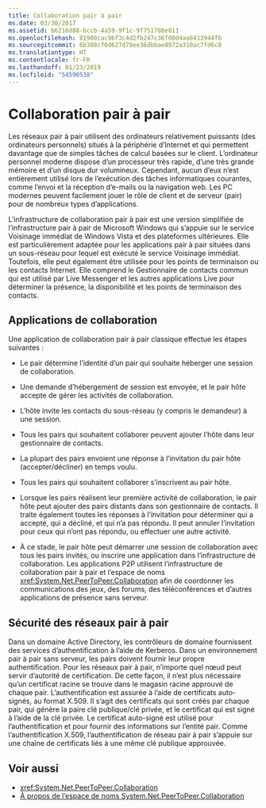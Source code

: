 ```yaml
---
title: Collaboration pair à pair
ms.date: 03/30/2017
ms.assetid: b6216d88-bccb-4a59-9f1c-9f751708e811
ms.openlocfilehash: 81900cac9bf3c4d2fb247c36f00d4aa8413944f6
ms.sourcegitcommit: 6b308cf6d627d78ee36dbbae8972a310ac7fd6c8
ms.translationtype: HT
ms.contentlocale: fr-FR
ms.lasthandoff: 01/23/2019
ms.locfileid: "54590538"
---
```

# <a name="peer-to-peer-collaboration"></a>Collaboration pair à pair

Les réseaux pair à pair utilisent des ordinateurs relativement puissants (des ordinateurs personnels) situés à la périphérie d’Internet et qui permettent davantage que de simples tâches de calcul basées sur le client. L’ordinateur personnel moderne dispose d’un processeur très rapide, d’une très grande mémoire et d’un disque dur volumineux. Cependant, aucun d’eux n’est entièrement utilisé lors de l’exécution des tâches informatiques courantes, comme l’envoi et la réception d’e-mails ou la navigation web. Les PC modernes peuvent facilement jouer le rôle de client et de serveur (pair) pour de nombreux types d’applications.  
  
L’infrastructure de collaboration pair à pair est une version simplifiée de l’infrastructure pair à pair de Microsoft Windows qui s’appuie sur le service Voisinage immédiat de Windows Vista et des plateformes ultérieures. Elle est particulièrement adaptée pour les applications pair à pair situées dans un sous-réseau pour lequel est exécuté le service Voisinage immédiat. Toutefois, elle peut également être utilisée pour les points de terminaison ou les contacts Internet. Elle comprend le Gestionnaire de contacts commun qui est utilisé par Live Messenger et les autres applications Live pour déterminer la présence, la disponibilité et les points de terminaison des contacts.  
  
## <a name="collaboration-applications"></a>Applications de collaboration

 Une application de collaboration pair à pair classique effectue les étapes suivantes :  
  
-   Le pair détermine l’identité d’un pair qui souhaite héberger une session de collaboration.  
  
-   Une demande d’hébergement de session est envoyée, et le pair hôte accepte de gérer les activités de collaboration.  
  
-   L’hôte invite les contacts du sous-réseau (y compris le demandeur) à une session.  
  
-   Tous les pairs qui souhaitent collaborer peuvent ajouter l’hôte dans leur gestionnaire de contacts.  
  
-   La plupart des pairs envoient une réponse à l’invitation du pair hôte (accepter/décliner) en temps voulu.  
  
-   Tous les pairs qui souhaitent collaborer s’inscrivent au pair hôte.  
  
-   Lorsque les pairs réalisent leur première activité de collaboration, le pair hôte peut ajouter des pairs distants dans son gestionnaire de contacts. Il traite également toutes les réponses à l’invitation pour déterminer qui a accepté, qui a décliné, et qui n’a pas répondu.  Il peut annuler l’invitation pour ceux qui n’ont pas répondu, ou effectuer une autre activité.  
  
-   À ce stade, le pair hôte peut démarrer une session de collaboration avec tous les pairs invités, ou inscrire une application dans l’infrastructure de collaboration.  Les applications P2P utilisent l’infrastructure de collaboration pair à pair et l’espace de noms <xref:System.Net.PeerToPeer.Collaboration> afin de coordonner les communications des jeux, des forums, des téléconférences et d’autres applications de présence sans serveur.  
  
## <a name="peer-to-peer-networking-security"></a>Sécurité des réseaux pair à pair  

 Dans un domaine Active Directory, les contrôleurs de domaine fournissent des services d’authentification à l’aide de Kerberos. Dans un environnement pair à pair sans serveur, les pairs doivent fournir leur propre authentification. Pour les réseaux pair à pair, n’importe quel nœud peut servir d’autorité de certification. De cette façon, il n’est plus nécessaire qu’un certificat racine se trouve dans le magasin racine approuvé de chaque pair. L’authentification est assurée à l’aide de certificats auto-signés, au format X.509. Il s’agit des certificats qui sont créés par chaque pair, qui génère la paire clé publique/clé privée, et le certificat qui est signé à l’aide de la clé privée. Le certificat auto-signé est utilisé pour l’authentification et pour fournir des informations sur l’entité pair. Comme l’authentification X.509, l’authentification de réseau pair à pair s’appuie sur une chaîne de certificats liés à une même clé publique approuvée.  
  
## <a name="see-also"></a>Voir aussi
- <xref:System.Net.PeerToPeer.Collaboration>
- [À propos de l’espace de noms System.Net.PeerToPeer.Collaboration](../../../docs/framework/network-programming/about-the-system-net-peertopeer-collaboration-namespace.md)
